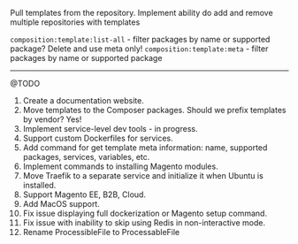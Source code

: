 Pull templates from the repository. Implement ability do add and remove multiple repositories with templates

`composition:template:list-all` - filter packages by name or supported package? Delete and use meta only!
`composition:template:meta` - filter packages by name or supported package

-----

@TODO

1. Create a documentation website.
2. Move templates to the Composer packages. Should we prefix templates by vendor? Yes!
3. Implement service-level dev tools - in progress.
4. Support custom Dockerfiles for services.
5. Add command for get template meta information: name, supported packages, services, variables, etc.
6. Implement commands to installing Magento modules.
7. Move Traefik to a separate service and initialize it when Ubuntu is installed.
8. Support Magento EE, B2B, Cloud.
9. Add MacOS support.
10. Fix issue displaying full dockerization or Magento setup command.
11. Fix issue with inability to skip using Redis in non-interactive mode.
12. Rename ProcessibleFile to ProcessableFile 
